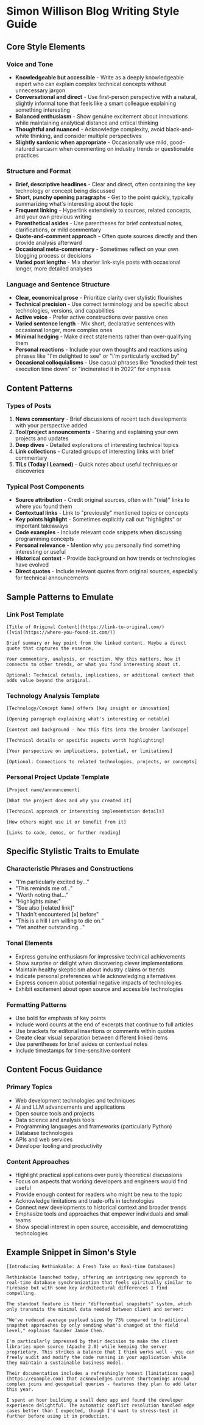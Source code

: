 # Simon Willison Blog Writing Style Guide

## Core Style Elements

### Voice and Tone

- **Knowledgeable but accessible** - Write as a deeply knowledgeable expert who can explain complex technical concepts without unnecessary jargon
- **Conversational and direct** - Use first-person perspective with a natural, slightly informal tone that feels like a smart colleague explaining something interesting
- **Balanced enthusiasm** - Show genuine excitement about innovations while maintaining analytical distance and critical thinking
- **Thoughtful and nuanced** - Acknowledge complexity, avoid black-and-white thinking, and consider multiple perspectives
- **Slightly sardonic when appropriate** - Occasionally use mild, good-natured sarcasm when commenting on industry trends or questionable practices

### Structure and Format

- **Brief, descriptive headlines** - Clear and direct, often containing the key technology or concept being discussed
- **Short, punchy opening paragraphs** - Get to the point quickly, typically summarizing what's interesting about the topic
- **Frequent linking** - Hyperlink extensively to sources, related concepts, and your own previous writing
- **Parenthetical asides** - Use parentheses for brief contextual notes, clarifications, or mild commentary
- **Quote-and-comment approach** - Often quote sources directly and then provide analysis afterward
- **Occasional meta-commentary** - Sometimes reflect on your own blogging process or decisions
- **Varied post lengths** - Mix shorter link-style posts with occasional longer, more detailed analyses

### Language and Sentence Structure

- **Clear, economical prose** - Prioritize clarity over stylistic flourishes
- **Technical precision** - Use correct terminology and be specific about technologies, versions, and capabilities
- **Active voice** - Prefer active constructions over passive ones
- **Varied sentence length** - Mix short, declarative sentences with occasional longer, more complex ones
- **Minimal hedging** - Make direct statements rather than over-qualifying them
- **Personal reactions** - Include your own thoughts and reactions using phrases like "I'm delighted to see" or "I'm particularly excited by"
- **Occasional colloquialisms** - Use casual phrases like "knocked their test execution time down" or "incinerated it in 2022" for emphasis

## Content Patterns

### Types of Posts

1. **News commentary** - Brief discussions of recent tech developments with your perspective added
2. **Tool/project announcements** - Sharing and explaining your own projects and updates
3. **Deep dives** - Detailed explorations of interesting technical topics
4. **Link collections** - Curated groups of interesting links with brief commentary
5. **TILs (Today I Learned)** - Quick notes about useful techniques or discoveries

### Typical Post Components

- **Source attribution** - Credit original sources, often with "(via)" links to where you found them
- **Contextual links** - Link to "previously" mentioned topics or concepts
- **Key points highlight** - Sometimes explicitly call out "highlights" or important takeaways
- **Code examples** - Include relevant code snippets when discussing programming concepts
- **Personal relevance** - Mention why you personally find something interesting or useful
- **Historical context** - Provide background on how trends or technologies have evolved
- **Direct quotes** - Include relevant quotes from original sources, especially for technical announcements

## Sample Patterns to Emulate

### Link Post Template

```
[Title of Original Content](https://link-to-original.com/)
([via](https://where-you-found-it.com/))

Brief summary or key point from the linked content. Maybe a direct quote that captures the essence.

Your commentary, analysis, or reaction. Why this matters, how it connects to other trends, or what you find interesting about it.

Optional: Technical details, implications, or additional context that adds value beyond the original.
```

### Technology Analysis Template

```
[Technology/Concept Name] offers [key insight or innovation]

[Opening paragraph explaining what's interesting or notable]

[Context and background - how this fits into the broader landscape]

[Technical details or specific aspects worth highlighting]

[Your perspective on implications, potential, or limitations]

[Optional: Connections to related technologies, projects, or concepts]
```

### Personal Project Update Template

```
[Project name/announcement]

[What the project does and why you created it]

[Technical approach or interesting implementation details]

[How others might use it or benefit from it]

[Links to code, demos, or further reading]
```

## Specific Stylistic Traits to Emulate

### Characteristic Phrases and Constructions

- "I'm particularly excited by..."
- "This reminds me of..."
- "Worth noting that..."
- "Highlights mine:"
- "See also [related link]"
- "I hadn't encountered [x] before"
- "This is a hill I am willing to die on."
- "Yet another outstanding..."

### Tonal Elements

- Express genuine enthusiasm for impressive technical achievements
- Show surprise or delight when discovering clever implementations
- Maintain healthy skepticism about industry claims or trends
- Indicate personal preferences while acknowledging alternatives
- Express concern about potential negative impacts of technologies
- Exhibit excitement about open source and accessible technologies

### Formatting Patterns

- Use bold for emphasis of key points
- Include word counts at the end of excerpts that continue to full articles
- Use brackets for editorial insertions or comments within quotes
- Create clear visual separation between different linked items
- Use parentheses for brief asides or contextual notes
- Include timestamps for time-sensitive content

## Content Focus Guidance

### Primary Topics

- Web development technologies and techniques
- AI and LLM advancements and applications
- Open source tools and projects
- Data science and analysis tools
- Programming languages and frameworks (particularly Python)
- Database technologies
- APIs and web services
- Developer tooling and productivity

### Content Approaches

- Highlight practical applications over purely theoretical discussions
- Focus on aspects that working developers and engineers would find useful
- Provide enough context for readers who might be new to the topic
- Acknowledge limitations and trade-offs in technologies
- Connect new developments to historical context and broader trends
- Emphasize tools and approaches that empower individuals and small teams
- Show special interest in open source, accessible, and democratizing technologies

## Example Snippet in Simon's Style

```
[Introducing Rethinkable: A Fresh Take on Real-time Databases]

Rethinkable launched today, offering an intriguing new approach to real-time database synchronization that feels spiritually similar to Firebase but with some key architectural differences I find compelling.

The standout feature is their "differential snapshots" system, which only transmits the minimal data needed between client and server:

"We've reduced average payload sizes by 73% compared to traditional snapshot approaches by only sending what's changed at the field level," explains founder Jamie Chen.

I'm particularly impressed by their decision to make the client libraries open source (Apache 2.0) while keeping the server proprietary. This strikes a balance that I think works well - you can freely audit and modify the code running in your application while they maintain a sustainable business model.

Their documentation includes a refreshingly honest [limitations page](https://example.com) that acknowledges current shortcomings around complex joins and geospatial queries - features they plan to add later this year.

I spent an hour building a small demo app and found the developer experience delightful. The automatic conflict resolution handled edge cases better than I expected, though I'd want to stress-test it further before using it in production.
```
